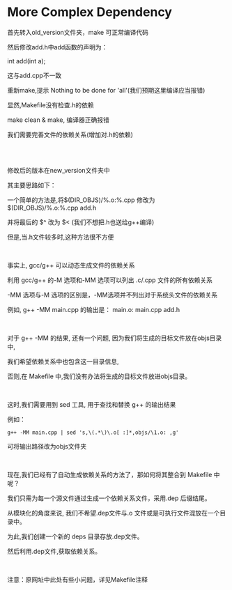 # More Complex Dependency

首先转入old_version文件夹，make 可正常编译代码

然后修改add.h中add函数的声明为：

int add(int a);

这与add.cpp不一致

重新make,提示 Nothing to be done for 'all'(我们预期这里编译应当报错)

显然,Makefile没有检查.h的依赖

make clean & make, 编译器正确报错

我们需要完善文件的依赖关系(增加对.h的依赖)

<br/>
<br/>

修改后的版本在new_version文件夹中

其主要思路如下：

一个简单的方法是,将\$(DIR_OBJS)/\%.o:\%.cpp 修改为 \$(DIR\_OBJS)/\%.o:\%.cpp add.h

并将最后的 \$\^ 改为 \$\< (我们不想把.h也送给g++编译)

但是,当.h文件较多时,这种方法很不方便

<br/>

事实上, gcc/g++ 可以动态生成文件的依赖关系

利用 gcc/g++ 的-M 选项和-MM 选项可以列出 .c/.cpp 文件的所有依赖关系

-MM 选项与-M 选项的区别是，-MM选项并不列出对于系统头文件的依赖关系

例如, g++ -MM main.cpp 的输出是： main.o: main.cpp add.h

<br/>

对于 g++ -MM 的结果, 还有⼀个问题, 因为我们将生成的目标文件放在objs目录中,

我们希望依赖关系中也包含这⼀目录信息,

否则,在 Makefile 中,我们没有办法将生成的目标文件放进objs目录。

<br/>

这时,我们需要用到 sed 工具, 用于查找和替换 g++ 的输出结果

例如：

	g++ -MM main.cpp | sed 's,\(.*\)\.o[ :]*,objs/\1.o: ,g'
		
可将输出路径改为objs文件夹

<br/>

现在,我们已经有了自动生成依赖关系的⽅法了，那如何将其整合到 Makefile 中呢？

我们只需为每⼀个源文件通过生成⼀个依赖关系文件，采用.dep 后缀结尾。

从模块化的角度来说, 我们不希望.dep文件与.o 文件或是可执⾏文件混放在⼀个目录中。

为此,我们创建一个新的 deps 目录存放.dep文件。

然后利用.dep文件,获取依赖关系。

<br/>

注意：原网址中此处有些小问题，详见Makefile注释
